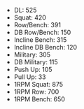 * DL: 525
*  Squat: 420
*  Row/Bench: 391
*  DB Row/Bench: 150
*  Incline Bench: 315
*  Incline DB Bench: 120
*  Military: 305
*  DB Military: 115
*  Push Up: 105
*  Pull Up: 33
*  1RPM Squat: 875
*  1RPM Row: 700
*  1RPM Bench: 650
